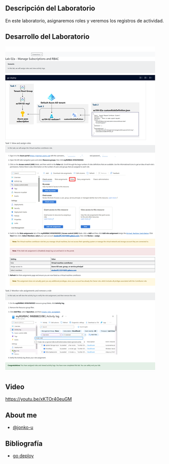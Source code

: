 
## Descripción del Laboratorio
En este laboratorio, asignaremos roles y veremos los registros de actividad.

## Desarrollo del Laboratorio
![Logo](/AZ-104-Microsoft%20Azure%20Administrator/Lab%202A%20-%20Manage%20Subscriptions%20RBAC%20Entra/screenshots/Lab2A.png)

## Video
https://youtu.be/xKTOr40euGM

## About me
- [@jonko-u](https://github.com/jonko-u)

## Bibliografía

- [go deploy](https://lms.godeploy.it/)
